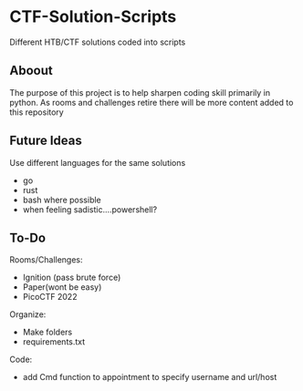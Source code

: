 # CTF-Solution-Scripts


Different HTB/CTF solutions coded into scripts

## Aboout
The purpose of this project is to help sharpen coding skill primarily in python. 
As rooms and challenges retire there will be more content added to this repository


## Future Ideas
Use different languages for the same solutions
  - go
  - rust
  - bash where possible
  - when feeling sadistic....powershell? 

## To-Do
Rooms/Challenges:

- Ignition (pass brute force)
- Paper(wont be easy)
- PicoCTF 2022


Organize:

- Make folders
- requirements.txt

Code:

- add Cmd function to appointment to specify username and url/host
